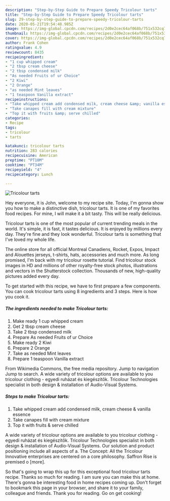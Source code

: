 ```yaml
---
description: "Step-by-Step Guide to Prepare Speedy Tricolour tarts"
title: "Step-by-Step Guide to Prepare Speedy Tricolour tarts"
slug: 29-step-by-step-guide-to-prepare-speedy-tricolour-tarts
date: 2020-05-21T19:54:48.985Z
image: https://img-global.cpcdn.com/recipes/2d0e2cec64af068b/751x532cq70/tricolour-tarts-recipe-main-photo.jpg
thumbnail: https://img-global.cpcdn.com/recipes/2d0e2cec64af068b/751x532cq70/tricolour-tarts-recipe-main-photo.jpg
cover: https://img-global.cpcdn.com/recipes/2d0e2cec64af068b/751x532cq70/tricolour-tarts-recipe-main-photo.jpg
author: Frank Cohen
ratingvalue: 4.9
reviewcount: 8435
recipeingredient:
- "1 cup whipped cream"
- "2 tbsp cream cheese"
- "2 tbsp condensed milk"
- "As needed Fruits of ur Choice"
- "2 Kiwi"
- "2 Orange"
- "as needed Mint leaves"
- "1 teaspoon Vanilla extract"
recipeinstructions:
- "Take whipped cream add condensed milk, cream cheese &amp; vanilla essence"
- "Take canapes fill with cream mixture"
- "Top it with fruits &amp; serve chilled"
categories:
- Recipe
tags:
- tricolour
- tarts

katakunci: tricolour tarts 
nutrition: 283 calories
recipecuisine: American
preptime: "PT10M"
cooktime: "PT34M"
recipeyield: "4"
recipecategory: Lunch

---
```



![Tricolour tarts](https://img-global.cpcdn.com/recipes/2d0e2cec64af068b/751x532cq70/tricolour-tarts-recipe-main-photo.jpg)

Hey everyone, it is John, welcome to my recipe site. Today, I'm gonna show you how to make a distinctive dish, tricolour tarts. It is one of my favorites food recipes. For mine, I will make it a bit tasty. This will be really delicious.

Tricolour tarts is one of the most popular of current trending meals in the world. It's simple, it is fast, it tastes delicious. It is enjoyed by millions every day. They're fine and they look wonderful. Tricolour tarts is something that I've loved my whole life.

The online store for all official Montreal Canadiens, Rocket, Expos, Impact and Alouettes jerseys, t-shirts, hats, accessories and much more. As long promised, I&#39;m back with my tricolour rosette tutorial. Find tricolour stock images in HD and millions of other royalty-free stock photos, illustrations and vectors in the Shutterstock collection. Thousands of new, high-quality pictures added every day.


To get started with this recipe, we have to first prepare a few components. You can cook tricolour tarts using 8 ingredients and 3 steps. Here is how you cook it.

<!--inarticleads1-->

##### The ingredients needed to make Tricolour tarts:

1. Make ready 1 cup whipped cream
1. Get 2 tbsp cream cheese
1. Take 2 tbsp condensed milk
1. Prepare As needed Fruits of ur Choice
1. Make ready 2 Kiwi
1. Prepare 2 Orange
1. Take as needed Mint leaves
1. Prepare 1 teaspoon Vanilla extract


From Wikimedia Commons, the free media repository. Jump to navigation Jump to search. A wide variety of tricolour options are available to you tricolour clothing - egyedi ruházat és kiegészítők. Tricolour Technologies specialist in both design &amp; installation of Audio-Visual Systems. 

<!--inarticleads2-->

##### Steps to make Tricolour tarts:

1. Take whipped cream add condensed milk, cream cheese &amp; vanilla essence
1. Take canapes fill with cream mixture
1. Top it with fruits &amp; serve chilled


A wide variety of tricolour options are available to you tricolour clothing - egyedi ruházat és kiegészítők. Tricolour Technologies specialist in both design &amp; installation of Audio-Visual Systems. Our solution and product positioning include all aspects of a. The Concept: All the Tricolour Innovative enterprises are centered on a core philosophy. Saffron Rise is premised o [more]. 

So that's going to wrap this up for this exceptional food tricolour tarts recipe. Thanks so much for reading. I am sure you can make this at home. There's gonna be interesting food in home recipes coming up. Don't forget to bookmark this page in your browser, and share it to your family, colleague and friends. Thank you for reading. Go on get cooking!
